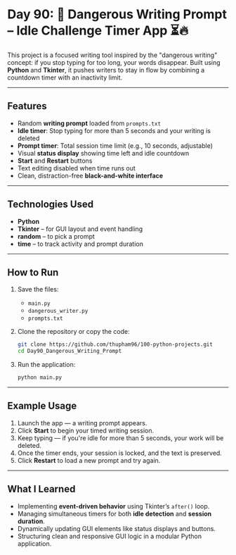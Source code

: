 # Day 90: 📝 Dangerous Writing Prompt – Idle Challenge Timer App ⏳🔥

This project is a focused writing tool inspired by the "dangerous writing" concept: if you stop typing for too long, your words disappear. Built using **Python** and **Tkinter**, it pushes writers to stay in flow by combining a countdown timer with an inactivity limit.

---

## Features

* Random **writing prompt** loaded from `prompts.txt`
* **Idle timer**: Stop typing for more than 5 seconds and your writing is deleted
* **Prompt timer**: Total session time limit (e.g., 10 seconds, adjustable)
* Visual **status display** showing time left and idle countdown
* **Start** and **Restart** buttons
* Text editing disabled when time runs out
* Clean, distraction-free **black-and-white interface**

---

## Technologies Used

* **Python**
* **Tkinter** – for GUI layout and event handling
* **random** – to pick a prompt
* **time** – to track activity and prompt duration

---

## How to Run

1. Save the files:

   * `main.py`
   * `dangerous_writer.py`
   * `prompts.txt`

2. Clone the repository or copy the code:

   ```bash
   git clone https://github.com/thupham96/100-python-projects.git
   cd Day90_Dangerous_Writing_Prompt
   ```

3. Run the application:

   ```bash
   python main.py
   ```

---

## Example Usage

1. Launch the app — a writing prompt appears.
2. Click **Start** to begin your timed writing session.
3. Keep typing — if you're idle for more than 5 seconds, your work will be deleted.
4. Once the timer ends, your session is locked, and the text is preserved.
5. Click **Restart** to load a new prompt and try again.

---

## What I Learned

* Implementing **event-driven behavior** using Tkinter’s `after()` loop.
* Managing simultaneous timers for both **idle detection** and **session duration**.
* Dynamically updating GUI elements like status displays and buttons.
* Structuring clean and responsive GUI logic in a modular Python application.
